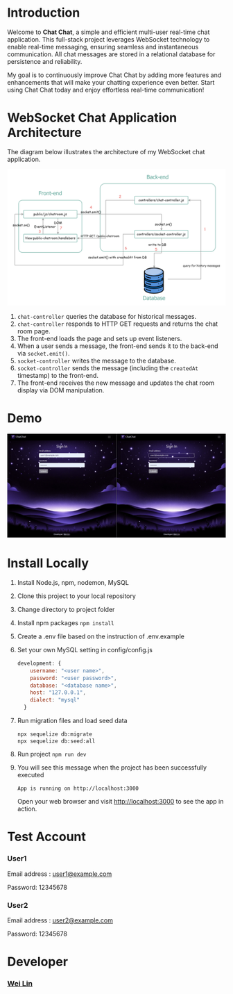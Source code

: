 # Introduction

Welcome to **Chat Chat**, a simple and efficient multi-user real-time chat application. This full-stack project leverages WebSocket technology to enable real-time messaging, ensuring seamless and instantaneous communication. All chat messages are stored in a relational database for persistence and reliability.

My goal is to continuously improve Chat Chat by adding more features and enhancements that will make your chatting experience even better. Start using Chat Chat today and enjoy effortless real-time communication!

# WebSocket Chat Application Architecture

The diagram below illustrates the architecture of my WebSocket chat application.

![WebSocket Chat Application Architecture](public/images/WebSocket%20Chat%20Application%20Architecture.png)

1. `chat-controller` queries the database for historical messages.
2. `chat-controller` responds to HTTP GET requests and returns the chat room page.
3. The front-end loads the page and sets up event listeners.
4. When a user sends a message, the front-end sends it to the back-end via `socket.emit()`.
5. `socket-controller` writes the message to the database.
6. `socket-controller` sends the message (including the `createdAt` timestamp) to the front-end.
7. The front-end receives the new message and updates the chat room display via DOM manipulation.

# Demo

![ChatChat Demo](public/images/ChatChat%20Demo.gif)

# Install Locally

1. Install Node.js, npm, nodemon, MySQL
2. Clone this project to your local repository
3. Change directory to project folder
4. Install npm packages `npm install`
5. Create a .env file based on the instruction of .env.example
6. Set your own MySQL setting in config/config.js

   ```js
   development: {
       username: "<user name>",
       password: "<user password>",
       database: "<database name>",
       host: "127.0.0.1",
       dialect: "mysql"
     }
   ```

7. Run migration files and load seed data

   ```
   npx sequelize db:migrate
   npx sequelize db:seed:all
   ```

8. Run project `npm run dev`
9. You will see this message when the project has been successfully executed

   ```
   App is running on http://localhost:3000
   ```

   Open your web browser and visit [http://localhost:3000](http://localhost:3000) to see the app in action.

# Test Account

### **User1**

Email address : user1@example.com

Password: 12345678

### **User2**

Email address : user2@example.com

Password: 12345678

# Developer

### [Wei Lin](https://www.cakeresume.com/wei-34d4b5-0c4f93)
